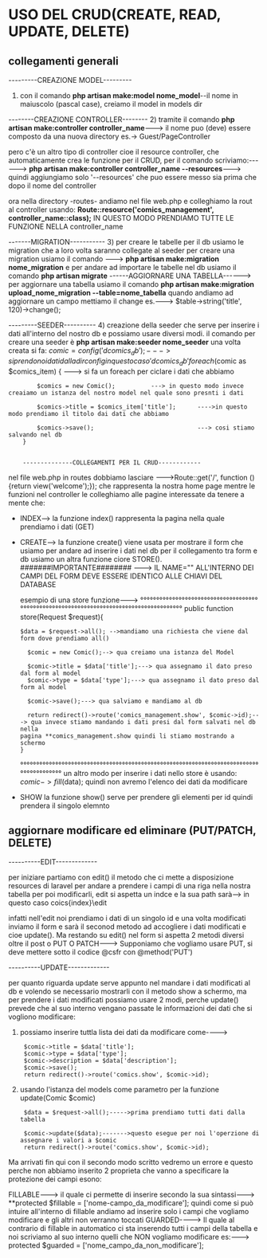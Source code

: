 # USO DEL CRUD(CREATE, READ, UPDATE, DELETE)

## collegamenti generali 

---------CREAZIONE MODEL---------
1) con il comando **php artisan make:model nome_model**--il nome in maiuscolo (pascal case), creiamo il model in models dir 

--------CREAZIONE CONTROLLER--------
2) tramite il comando **php artisan make:controller controller_name**---> il nome puo (deve) essere composto da una nuova directory es.-> Guest/PageController

pero c'è un altro tipo di controller cioe il resource controller, che automaticamente crea le funzione per il CRUD, per il comando scriviamo:------> **php artisan make:controller controller_name --resources**---> quindi aggiungiamo solo '--resources'
che puo essere messo sia prima che dopo il nome del controller 

 ora nella directory -routes- andiamo nel file web.php e colleghiamo la rout al controller usando:
 **Route::resource('comics_management', controller_name::class);** IN QUESTO MODO PRENDIAMO TUTTE LE FUNZIONE NELLA controller_name

-------MIGRATION-----------
3) per creare le tabelle per il db usiamo le migration che a loro volta saranno collegate al seeder
per creare una migration usiamo il comando ---> **php artisan make:migration nome_migration** e per andare ad importare le tabelle nel db usiamo il comando **php artisan migrate** 
 ------AGGIORNARE UNA TABELLA------> per aggiornare una tabella usiamo il comando **php artisan make:migration upload_nome_migration --table=nome_tabella** quando andiamo ad aggiornare un campo mettiamo il change es.---> $table->string('title', 120)->change();

---------SEEDER----------
 4) creazione della seeder che serve per inserire i dati all'interno del nostro db e possiamo usare diversi modi.
 il comando per creare una seeder è **php artisan make:seeder nome_seeder** una volta creata si fa:
            $comic = config('dcomics_db');  ---> si prendono i dati dalla dir config in questo caso 'dcomics_db'
        foreach ($comic as $comics_item) {    ---> si fa un foreach per ciclare i dati che abbiamo 

            $comics = new Comic();          ---> in questo modo invece creaiamo un istanza del nostro model nel quale sono presnti i dati

            $comics->title = $comics_item['title'];      ---->in questo modo prendiamo il titolo dai dati che abbiamo 

            $comics->save();                             ---> cosi stiamo salvando nel db
        }


        --------------COLLEGAMENTI PER IL CRUD------------

nel file web.php in routes dobbiamo lasciare --->Route::get('/', function () {return view('welcome');});   che rappresenta la nostra home page
mentre le funzioni nel controller le colleghiamo alle pagine interessate da tenere a mente che:

- INDEX--> la funzione index() rappresenta la pagina nella quale prendiamo i dati (GET) 
- CREATE--> la funzione create() viene usata per mostrare il form che usiamo per andare ad inserire i dati nel db 
    per il collegamento tra form e db usiamo un altra funzione ciore STORE(). #######IMPORTANTE######## ---> IL NAME="" ALL'INTERNO DEI CAMPI DEL FORM DEVE ESSERE IDENTICO ALLE CHIAVI DEL DATABASE 

    esempio di una store funzione--->
    °°°°°°°°°°°°°°°°°°°°°°°°°°°°°°°°°°°°°°°°°°°°°°°°°°°°°°°°°°°°°°°°°°°°°°°°°°°°°°°°°°°°°°°°
      public function store(Request $request){

      $data = $request->all(); -->mandiamo una richiesta che viene dal form dove prendiamo all()

        $comic = new Comic();--> qua creiamo una istanza del Model 

        $comic->title = $data['title'];---> qua assegnamo il dato preso dal form al model 
        $comic->type = $data['type'];---> qua assegnamo il dato preso dal form al model 

        $comic->save();---> qua salviamo e mandiamo al db

        return redirect()->route('comics_management.show', $comic->id);---> qua invece stiamo mandando i dati presi dal form salvati nel db nella                                                               pagina **comics_management.show quindi li stiamo mostrando a schermo
      }

    °°°°°°°°°°°°°°°°°°°°°°°°°°°°°°°°°°°°°°°°°°°°°°°°°°°°°°°°°°°°°°°°°°°°°°°°°°°°°°°°°°°°°°°°
    un altro modo per inserire i dati nello store è usando:
      $comic->fill($data); quindi non avremo l'elenco dei dati da modificare 
- SHOW la funzione show() serve per prendere gli elementi per id quindi prendera il singolo elemnto


## aggiornare modificare ed eliminare (PUT/PATCH, DELETE)

----------EDIT-------------

per iniziare partiamo con edit()  il metodo che ci mette a disposizione resources di laravel per andare a prendere i campi di una riga nella nostra tabella per poi modificarli, edit si aspetta un indce e la sua path sarà--> in questo caso coics\{index}\edit

infatti nell'edit noi prendiamo i dati di un singolo id e una volta modificati inviamo il form e sarà il seconod metodo ad accogliere i dati modificati e cioe update().
Ma restando su edit() nel form si aspetta 2 metodi diversi oltre il post o PUT O PATCH---> Supponiamo che vogliamo usare PUT, si deve mettere sotto il codice @csfr con @method('PUT')

----------UPDATE-------------

per quanto riguarda update serve appunto nel mandare i dati modificati al db e volendo se necessario mostrarli con il metodo show a schermo, ma per prendere i dati modificati possiamo usare 2 modi, perche update() prevede che al suo interno vengano passate le informazioni dei dati che si vogliono modificare:

1) possiamo inserire tuttla lista dei dati da modificare come---->

        $comic->title = $data['title'];
        $comic->type = $data['type'];
        $comic->description = $data['description'];
        $comic->save();
        return redirect()->route('comics.show', $comic->id);
2) usando l'istanza del models come parametro per la funzione update(Comic $comic)

        $data = $request->all();----->prima prendiamo tutti dati dalla tabella

        $comic->update($data);------->questo esegue per noi l'operzione di assegnare i valori a $comic
        return redirect()->route('comics.show', $comic->id);

Ma arrivati fin qui con il secondo modo scritto vedremo un errore e questo perche non abbiamo inserito 2 proprieta che vanno a specificare la protezione dei campi esono:

FILLABLE---> il quale ci permette di inserire secondo la sua sintassi---> **protected $fillable = ['nome-campo_da_modificare'];
            quindi come si può intuire all'interno di fillable andiamo ad inserire solo i campi che vogliamo modificare e gli altri non verranno toccati 
GUARDED----> Il quale al contrario di fillable in automatico ci sta inserendo tutti i campi della tabella e noi scriviamo al suo interno quelli che NON vogliamo modificare es:--->  protected $guarded = ['nome_campo_da_non_modificare'];